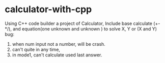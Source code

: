 # calculator-with-cpp
Using C++ code builder a project of Calculator, Include base calculate (+-*/), and equation(one unknown and unknown ) to solve X, Y or (X and Y)
bug:
1. when num input not a number, will be crash.
2. can't quite in any time,
3. in mode1, can't calculate used last answer. 
